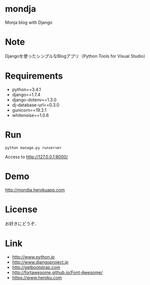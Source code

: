 # mondja
Monja blog with Django

# Note
Djangoを使ったシンプルなBlogアプリ（Python Tools for Visual Studio）

# Requirements
* python==3.4.1
* django==1.7.4
* django-dotenv==1.3.0
* dj-database-url==0.3.0
* gunicorn==19.2.1
* whitenoise==1.0.6

# Run
~~~
python manage.py runserver
~~~
Access to http://127.0.0.1:8000/

# Demo
http://mondja.herokuapp.com

# License
お好きにどうぞ．

# Link
* http://www.python.jp
* http://www.djangoproject.jp
* http://getbootstrap.com
* http://fortawesome.github.io/Font-Awesome/
* https://www.heroku.com
